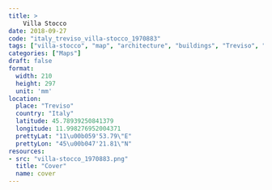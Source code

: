 ```yaml
---
title: > 
    Villa Stocco
date: 2018-09-27
code: "italy_treviso_villa-stocco_1970883"
tags: ["villa-stocco", "map", "architecture", "buildings", "Treviso", "Italy"]
categories: ["Maps"]
draft: false
format:
  width: 210
  height: 297
  unit: 'mm'
location:
  place: "Treviso"
  country: "Italy"
  latitude: 45.78939250841379
  longitude: 11.998276952004371
  prettyLat: "11\u00b059'53.79\"E"
  prettyLon: "45\u00b047'21.81\"N"
resources:
- src: "villa-stocco_1970883.png"
  title: "Cover"
  name: cover
---
```

